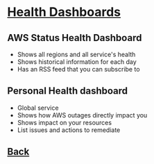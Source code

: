 # [Health Dashboards](../README.md)

## AWS Status Health Dashboard

* Shows all regions and all service's health
* Shows historical information for each day
* Has an RSS feed that you can subscribe to

## Personal Health dashboard

* Global service
* Shows how AWS outages directly impact you
* Shows impact on your resources
* List issues and actions to remediate

## [Back](../README.md)